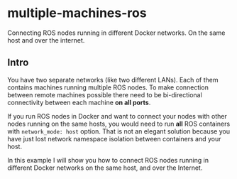 # multiple-machines-ros

Connecting ROS nodes running in different Docker networks. On the same host and over the internet.

## Intro

You have two separate networks (like two different LANs). Each of them contains machines running multiple ROS nodes. To make connection between remote machines possible there need to be bi-directional connectivity between each machine **on all ports**.

If you run ROS nodes in Docker and want to connect your nodes with other nodes running on the same hosts, you would need to run **all** ROS containers with `network_mode: host` option. That is not an elegant solution because you have just lost network namespace isolation between containers and your host.

In this example I will show you how to connect ROS nodes running in different Docker networks on the same host, and over the Internet.

